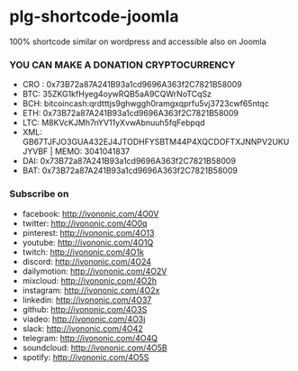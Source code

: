 # plg-shortcode-joomla
 100% shortcode similar on wordpress and accessible also on Joomla


### YOU CAN MAKE A DONATION CRYPTOCURRENCY

+ CRO : 0x73B72a87A241B93a1cd9696A363f2C7821B58009
+ BTC: 35ZKG1kfHyeg4oywRQB5aA9CQWrNoTCqSz
+ BCH: bitcoincash:qrdtttjs9ghwggh0ramgxqprfu5vj3723cwf65ntqc
+ ETH: 0x73B72a87A241B93a1cd9696A363f2C7821B58009 
+ LTC: M8KVcKJMh7nYV11yXvwAbnuuh5fqFebpqd
+ XML: GB67TJFJO3GUA432EJ4JTODHFYSBTM44P4XQCDOFTXJNNPV2UKUJYVBF | MEMO: 3041041837
+ DAI: 0x73B72a87A241B93a1cd9696A363f2C7821B58009
+ BAT: 0x73B72a87A241B93a1cd9696A363f2C7821B58009

### Subscribe on

+ facebook: http://ivononic.com/4O0V
+ twitter: http://ivononic.com/4O0q
+ pinterest: http://ivononic.com/4O13
+ youtube: http://ivononic.com/4O1Q
+ twitch: http://ivononic.com/4O1k
+ discord: http://ivononic.com/4O24
+ dailymotion: http://ivononic.com/4O2V
+ mixcloud: http://ivononic.com/4O2h
+ instagram: http://ivononic.com/4O2x
+ linkedin: http://ivononic.com/4O37
+ github: http://ivononic.com/4O3S
+ viadeo: http://ivononic.com/4O3j
+ slack: http://ivononic.com/4O42
+ telegram: http://ivononic.com/4O4Q
+ soundcloud: http://ivononic.com/4O5B
+ spotify: http://ivononic.com/4O5S
